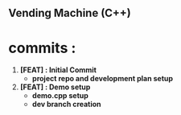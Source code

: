 ## Vending Machine (C++)

# commits :
1. **[FEAT] : Initial Commit**
    - **project repo and development plan setup**
2. **[FEAT] : Demo setup**
    - **demo.cpp setup**
    - **dev branch creation**